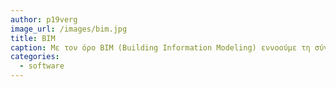 ```yaml
---
author: p19verg
image_url: /images/bim.jpg
title: BIM
caption: Με τον όρο BIM (Building Information Modeling) εννοούμε τη σύγχρονη τεχνολογία λογισμικού που χρησιμοποιείται για τον ψηφιακό μοντελισμό κτιρίων σε τρισδιάστατο χώρο με φυσικά χαρακτηριστικά όπως φυσικές δυνάμεις και αντοχή σκελετού κτιρίων.
categories:
  - software
---
```


